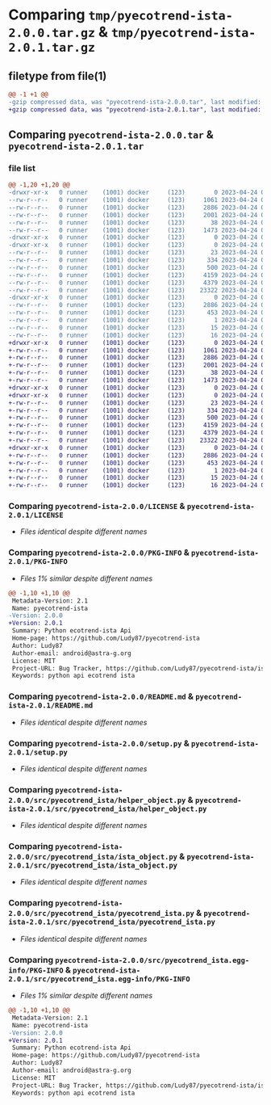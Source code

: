 # Comparing `tmp/pyecotrend-ista-2.0.0.tar.gz` & `tmp/pyecotrend-ista-2.0.1.tar.gz`

## filetype from file(1)

```diff
@@ -1 +1 @@
-gzip compressed data, was "pyecotrend-ista-2.0.0.tar", last modified: Mon Apr 24 08:31:11 2023, max compression
+gzip compressed data, was "pyecotrend-ista-2.0.1.tar", last modified: Mon Apr 24 08:52:26 2023, max compression
```

## Comparing `pyecotrend-ista-2.0.0.tar` & `pyecotrend-ista-2.0.1.tar`

### file list

```diff
@@ -1,20 +1,20 @@
-drwxr-xr-x   0 runner    (1001) docker     (123)        0 2023-04-24 08:31:11.485258 pyecotrend-ista-2.0.0/
--rw-r--r--   0 runner    (1001) docker     (123)     1061 2023-04-24 08:30:57.000000 pyecotrend-ista-2.0.0/LICENSE
--rw-r--r--   0 runner    (1001) docker     (123)     2886 2023-04-24 08:31:11.485258 pyecotrend-ista-2.0.0/PKG-INFO
--rw-r--r--   0 runner    (1001) docker     (123)     2001 2023-04-24 08:30:57.000000 pyecotrend-ista-2.0.0/README.md
--rw-r--r--   0 runner    (1001) docker     (123)       38 2023-04-24 08:31:11.485258 pyecotrend-ista-2.0.0/setup.cfg
--rw-r--r--   0 runner    (1001) docker     (123)     1473 2023-04-24 08:30:57.000000 pyecotrend-ista-2.0.0/setup.py
-drwxr-xr-x   0 runner    (1001) docker     (123)        0 2023-04-24 08:31:11.481258 pyecotrend-ista-2.0.0/src/
-drwxr-xr-x   0 runner    (1001) docker     (123)        0 2023-04-24 08:31:11.485258 pyecotrend-ista-2.0.0/src/pyecotrend_ista/
--rw-r--r--   0 runner    (1001) docker     (123)       23 2023-04-24 08:30:57.000000 pyecotrend-ista-2.0.0/src/pyecotrend_ista/__init__.py
--rw-r--r--   0 runner    (1001) docker     (123)      334 2023-04-24 08:30:57.000000 pyecotrend-ista-2.0.0/src/pyecotrend_ista/const.py
--rw-r--r--   0 runner    (1001) docker     (123)      500 2023-04-24 08:30:57.000000 pyecotrend-ista-2.0.0/src/pyecotrend_ista/exception_classes.py
--rw-r--r--   0 runner    (1001) docker     (123)     4159 2023-04-24 08:30:57.000000 pyecotrend-ista-2.0.0/src/pyecotrend_ista/helper_object.py
--rw-r--r--   0 runner    (1001) docker     (123)     4379 2023-04-24 08:30:57.000000 pyecotrend-ista-2.0.0/src/pyecotrend_ista/ista_object.py
--rw-r--r--   0 runner    (1001) docker     (123)    23322 2023-04-24 08:30:57.000000 pyecotrend-ista-2.0.0/src/pyecotrend_ista/pyecotrend_ista.py
-drwxr-xr-x   0 runner    (1001) docker     (123)        0 2023-04-24 08:31:11.485258 pyecotrend-ista-2.0.0/src/pyecotrend_ista.egg-info/
--rw-r--r--   0 runner    (1001) docker     (123)     2886 2023-04-24 08:31:11.000000 pyecotrend-ista-2.0.0/src/pyecotrend_ista.egg-info/PKG-INFO
--rw-r--r--   0 runner    (1001) docker     (123)      453 2023-04-24 08:31:11.000000 pyecotrend-ista-2.0.0/src/pyecotrend_ista.egg-info/SOURCES.txt
--rw-r--r--   0 runner    (1001) docker     (123)        1 2023-04-24 08:31:11.000000 pyecotrend-ista-2.0.0/src/pyecotrend_ista.egg-info/dependency_links.txt
--rw-r--r--   0 runner    (1001) docker     (123)       15 2023-04-24 08:31:11.000000 pyecotrend-ista-2.0.0/src/pyecotrend_ista.egg-info/requires.txt
--rw-r--r--   0 runner    (1001) docker     (123)       16 2023-04-24 08:31:11.000000 pyecotrend-ista-2.0.0/src/pyecotrend_ista.egg-info/top_level.txt
+drwxr-xr-x   0 runner    (1001) docker     (123)        0 2023-04-24 08:52:26.480858 pyecotrend-ista-2.0.1/
+-rw-r--r--   0 runner    (1001) docker     (123)     1061 2023-04-24 08:52:13.000000 pyecotrend-ista-2.0.1/LICENSE
+-rw-r--r--   0 runner    (1001) docker     (123)     2886 2023-04-24 08:52:26.480858 pyecotrend-ista-2.0.1/PKG-INFO
+-rw-r--r--   0 runner    (1001) docker     (123)     2001 2023-04-24 08:52:13.000000 pyecotrend-ista-2.0.1/README.md
+-rw-r--r--   0 runner    (1001) docker     (123)       38 2023-04-24 08:52:26.480858 pyecotrend-ista-2.0.1/setup.cfg
+-rw-r--r--   0 runner    (1001) docker     (123)     1473 2023-04-24 08:52:13.000000 pyecotrend-ista-2.0.1/setup.py
+drwxr-xr-x   0 runner    (1001) docker     (123)        0 2023-04-24 08:52:26.480858 pyecotrend-ista-2.0.1/src/
+drwxr-xr-x   0 runner    (1001) docker     (123)        0 2023-04-24 08:52:26.480858 pyecotrend-ista-2.0.1/src/pyecotrend_ista/
+-rw-r--r--   0 runner    (1001) docker     (123)       23 2023-04-24 08:52:13.000000 pyecotrend-ista-2.0.1/src/pyecotrend_ista/__init__.py
+-rw-r--r--   0 runner    (1001) docker     (123)      334 2023-04-24 08:52:13.000000 pyecotrend-ista-2.0.1/src/pyecotrend_ista/const.py
+-rw-r--r--   0 runner    (1001) docker     (123)      500 2023-04-24 08:52:13.000000 pyecotrend-ista-2.0.1/src/pyecotrend_ista/exception_classes.py
+-rw-r--r--   0 runner    (1001) docker     (123)     4159 2023-04-24 08:52:13.000000 pyecotrend-ista-2.0.1/src/pyecotrend_ista/helper_object.py
+-rw-r--r--   0 runner    (1001) docker     (123)     4379 2023-04-24 08:52:13.000000 pyecotrend-ista-2.0.1/src/pyecotrend_ista/ista_object.py
+-rw-r--r--   0 runner    (1001) docker     (123)    23322 2023-04-24 08:52:13.000000 pyecotrend-ista-2.0.1/src/pyecotrend_ista/pyecotrend_ista.py
+drwxr-xr-x   0 runner    (1001) docker     (123)        0 2023-04-24 08:52:26.480858 pyecotrend-ista-2.0.1/src/pyecotrend_ista.egg-info/
+-rw-r--r--   0 runner    (1001) docker     (123)     2886 2023-04-24 08:52:26.000000 pyecotrend-ista-2.0.1/src/pyecotrend_ista.egg-info/PKG-INFO
+-rw-r--r--   0 runner    (1001) docker     (123)      453 2023-04-24 08:52:26.000000 pyecotrend-ista-2.0.1/src/pyecotrend_ista.egg-info/SOURCES.txt
+-rw-r--r--   0 runner    (1001) docker     (123)        1 2023-04-24 08:52:26.000000 pyecotrend-ista-2.0.1/src/pyecotrend_ista.egg-info/dependency_links.txt
+-rw-r--r--   0 runner    (1001) docker     (123)       15 2023-04-24 08:52:26.000000 pyecotrend-ista-2.0.1/src/pyecotrend_ista.egg-info/requires.txt
+-rw-r--r--   0 runner    (1001) docker     (123)       16 2023-04-24 08:52:26.000000 pyecotrend-ista-2.0.1/src/pyecotrend_ista.egg-info/top_level.txt
```

### Comparing `pyecotrend-ista-2.0.0/LICENSE` & `pyecotrend-ista-2.0.1/LICENSE`

 * *Files identical despite different names*

### Comparing `pyecotrend-ista-2.0.0/PKG-INFO` & `pyecotrend-ista-2.0.1/PKG-INFO`

 * *Files 1% similar despite different names*

```diff
@@ -1,10 +1,10 @@
 Metadata-Version: 2.1
 Name: pyecotrend-ista
-Version: 2.0.0
+Version: 2.0.1
 Summary: Python ecotrend-ista Api
 Home-page: https://github.com/Ludy87/pyecotrend-ista
 Author: Ludy87
 Author-email: android@astra-g.org
 License: MIT
 Project-URL: Bug Tracker, https://github.com/Ludy87/pyecotrend-ista/issues
 Keywords: python api ecotrend ista
```

### Comparing `pyecotrend-ista-2.0.0/README.md` & `pyecotrend-ista-2.0.1/README.md`

 * *Files identical despite different names*

### Comparing `pyecotrend-ista-2.0.0/setup.py` & `pyecotrend-ista-2.0.1/setup.py`

 * *Files identical despite different names*

### Comparing `pyecotrend-ista-2.0.0/src/pyecotrend_ista/helper_object.py` & `pyecotrend-ista-2.0.1/src/pyecotrend_ista/helper_object.py`

 * *Files identical despite different names*

### Comparing `pyecotrend-ista-2.0.0/src/pyecotrend_ista/ista_object.py` & `pyecotrend-ista-2.0.1/src/pyecotrend_ista/ista_object.py`

 * *Files identical despite different names*

### Comparing `pyecotrend-ista-2.0.0/src/pyecotrend_ista/pyecotrend_ista.py` & `pyecotrend-ista-2.0.1/src/pyecotrend_ista/pyecotrend_ista.py`

 * *Files identical despite different names*

### Comparing `pyecotrend-ista-2.0.0/src/pyecotrend_ista.egg-info/PKG-INFO` & `pyecotrend-ista-2.0.1/src/pyecotrend_ista.egg-info/PKG-INFO`

 * *Files 1% similar despite different names*

```diff
@@ -1,10 +1,10 @@
 Metadata-Version: 2.1
 Name: pyecotrend-ista
-Version: 2.0.0
+Version: 2.0.1
 Summary: Python ecotrend-ista Api
 Home-page: https://github.com/Ludy87/pyecotrend-ista
 Author: Ludy87
 Author-email: android@astra-g.org
 License: MIT
 Project-URL: Bug Tracker, https://github.com/Ludy87/pyecotrend-ista/issues
 Keywords: python api ecotrend ista
```

